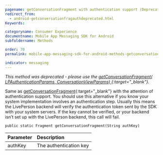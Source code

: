 ```yaml
---
pagename: getConversationFragment with authentication support (Deprecated)
redirect_from:
  - android-getconversationfragauthdeprecated.html
Keywords:

categoryname: Consumer Experience
documentname: Mobile App Messaging SDK for Android
subfoldername: Methods

order: 70
permalink: mobile-app-messaging-sdk-for-android-methods-getconversationfragment-with-authentication-support-(deprecated).html

indicator: messaging
---
```


*This method was deprecated - please use the [getConversationFragment( LPAuthenticationParams, ConversationViewParams) ](android-getconversationfragfull.html){:target="_blank"}.*

Same as [getConversationFragment](android-getconversationfragdeprecated.html){:target="_blank"} with the attention of authentication support. You should use this alternative if you know your system implementation involves an authentication step. Usually this means the LivePerson backend will verify the authentication token sent by the SDK with your system servers. If the key cannot be verified, or your backend isn’t set up with the LivePerson backend, this call will fail.

`public static Fragment getConversationFragment(String authKey)`

| Parameter | Description |
| :--- | :--- |
| authKey | The authentication key  |

